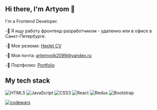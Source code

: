 ## Hi there, I'm Artyom 👋

<!--
**ArtyomVolkov1/ArtyomVolkov1** is a ✨ _special_ ✨ repository because its `README.md` (this file) appears on your GitHub profile.

Here are some ideas to get you started:

- 🔭 I’m currently working on ...
- 🌱 I’m currently learning ...
- 👯 I’m looking to collaborate on ...
- 🤔 I’m looking for help with ...
- 💬 Ask me about ...
- 📫 How to reach me: ...
- 😄 Pronouns: ...
- ⚡ Fun fact: ...
-->
I'm a Frontend Developer.

-🔭 Я ищу работу фронтенд-разработчиком - удаленно или в офисе в Санкт-Петербурге.

-📄 Мое резюме: [Hexlet CV](https://cv.hexlet.io/ru/resumes/2417)

-📧 Моя почта: artemvolk2099@yandex.ru

-💼 Портфолио: [Portfolio](https://artyomvolkov1.github.io/portfolio/)


## My tech stack
 ![HTML5](https://img.shields.io/badge/html5-%23E34F26.svg?style=for-the-badge&logo=html5&logoColor=white) 
 ![JavaScript](https://img.shields.io/badge/javascript-%23323330.svg?style=for-the-badge&logo=javascript&logoColor=%23F7DF1E)
 ![CSS3](https://img.shields.io/badge/css3-%231572B6.svg?style=for-the-badge&logo=css3&logoColor=white)
 ![React](https://img.shields.io/badge/react-%2320232a.svg?style=for-the-badge&logo=react&logoColor=%2361DAFB)
 ![Redux](https://img.shields.io/badge/redux-%23593d88.svg?style=for-the-badge&logo=redux&logoColor=white)
 ![Bootstrap](https://img.shields.io/badge/bootstrap-%238511FA.svg?style=for-the-badge&logo=bootstrap&logoColor=white)

[![codewars](https://www.codewars.com/users/MaretGuz/badges/small)]((https://www.codewars.com/users/MaretGuz))
